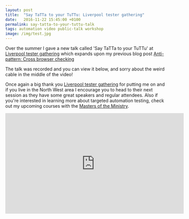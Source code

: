 ```yaml
---
layout: post
title:  "Say TaTTa to your TuTTu: Liverpool tester gathering"
date:   2016-11-22 15:45:00 +0100
permalink: say-tatta-to-your-tuttu-talk
tags: automation video public-talk workshop
image: /img/test.jpg
---
```


Over the summer I gave a new talk called 'Say TaTTa to your TuTTu' at [Liverpool tester gathering](https://www.meetup.com/Liverpool-Tester-Gathering/) which expands upon my previous blog post [Anti-pattern: Cross browser checking](http://www.mwtestconsultancy.co.uk/cross-browser-checking-anti-pattern/)

The talk was recorded and you can view it below, and sorry about the weird cable in the middle of the video!

Once again a big thank you [Liverpool tester gathering](https://www.meetup.com/Liverpool-Tester-Gathering/) for putting me on and if you live in the North West area I encourage you to head to their next session as they have some great speakers and regular attendees.  Also if you're interested in learning more about targeted automation testing, check out my upcoming courses with the [Masters of the Ministry](http://www.ministryoftesting.com/training-events/).

<iframe width="560" height="315" src="https://www.youtube.com/embed/VGNxv9ilFbQ" frameborder="0" allowfullscreen></iframe>